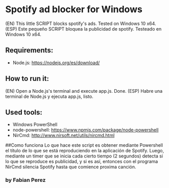 # Spotify ad blocker for Windows

(EN) This little SCRIPT blocks spotify's ads. Tested on Windows 10 x64.
(ESP) Este pequeño SCRIPT bloquea la publicidad de spotify. Testeado en Windows 10 x64.

## Requirements:
* Node.js: https://nodejs.org/es/download/

## How to run it:
(EN) Open a Node.js's terminal and execute app.js. Done.
(ESP) Habre una terminal de Node.js y ejecuta app.js, listo.

## Used tools:
* Windows PowerShell
* node-powershell: https://www.npmjs.com/package/node-powershell
* NirCmd: http://www.nirsoft.net/utils/nircmd.html


##Como funciona
Lo que hace este script es obtener mediante Powershell el título de lo que se está reproduciendo en la aplicación de Spotify. Luego, mediante un timer que se inicia cada cierto tiempo (2 segundos) detecta si lo que se reproduce es publicidad, y si es así, entonces con el programa NirCmd silencia Spotify hasta que comience proxima canción.

### by Fabian Perez
